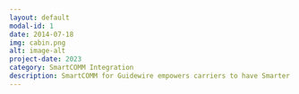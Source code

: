 ```yaml
---
layout: default
modal-id: 1
date: 2014-07-18
img: cabin.png
alt: image-alt
project-date: 2023
category: SmartCOMM Integration
description: SmartCOMM for Guidewire empowers carriers to have Smarter conversations with their policyholders. The solution works seamlessly within the Guidewire InsuranceSuite platform to allow personalized and compliant multi-channel/multi-language documents to be generated - including FNOL, claims correspondence, policy decs, quotes, renewals, ID cards, statements, and bills.
---
```

